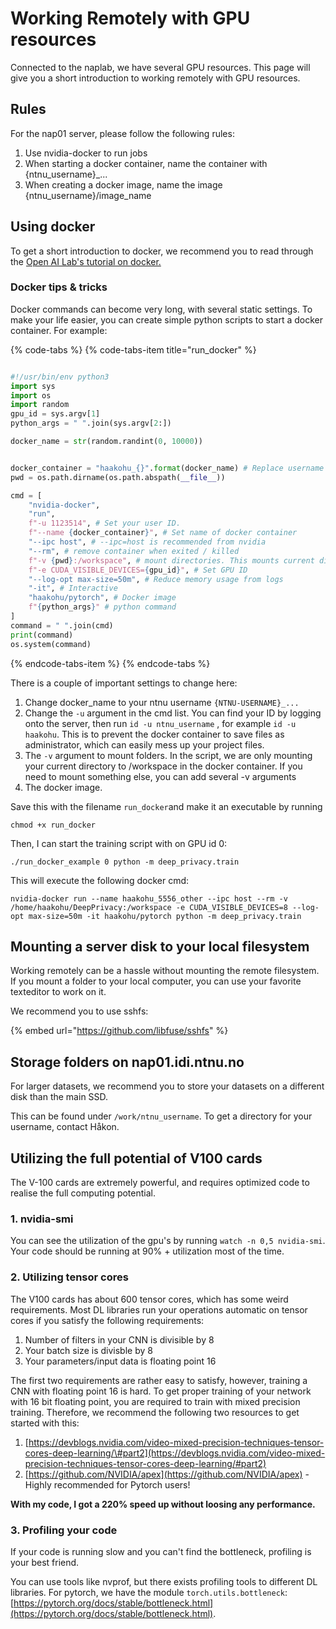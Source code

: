 # Working Remotely with GPU resources

Connected to the naplab, we have several GPU resources. This page will give you a short introduction to working remotely with GPU resources.



## Rules

For the nap01 server, please follow the following rules:

1. Use nvidia-docker to run jobs
2. When starting a docker container, name the container with {ntnu\_username}\_...
3. When creating a docker image, name the image {ntnu\_username}/image\_name



## Using docker

To get a short introduction to docker, we recommend you to read through the [Open AI Lab's tutorial on docker. ](https://www.ntnu.no/wiki/display/ailab/Getting+started+with+Docker)

### Docker tips & tricks

Docker commands can become very long, with several static settings. To make your life easier, you can create simple python scripts to start a docker container. For example:

{% code-tabs %}
{% code-tabs-item title="run\_docker" %}
```python

#!/usr/bin/env python3
import sys
import os
import random
gpu_id = sys.argv[1]
python_args = " ".join(sys.argv[2:])

docker_name = str(random.randint(0, 10000))


docker_container = "haakohu_{}".format(docker_name) # Replace username with your ntnu username
pwd = os.path.dirname(os.path.abspath(__file__))

cmd = [
    "nvidia-docker", 
    "run",
    f"-u 1123514", # Set your user ID. 
    f"--name {docker_container}", # Set name of docker container
    "--ipc host", # --ipc=host is recommended from nvidia
    "--rm", # remove container when exited / killed
    f"-v {pwd}:/workspace", # mount directories. This mounts current directory to /workspace in the container
    f"-e CUDA_VISIBLE_DEVICES={gpu_id}", # Set GPU ID 
    "--log-opt max-size=50m", # Reduce memory usage from logs
    "-it", # Interactive
    "haakohu/pytorch", # Docker image
    f"{python_args}" # python command
]
command = " ".join(cmd)
print(command)
os.system(command)

```
{% endcode-tabs-item %}
{% endcode-tabs %}

There is a couple of important settings to change here:

1. Change docker\_name to your ntnu username `{NTNU-USERNAME}_...` 
2. Change the `-u` argument in the cmd list. You can find your ID by logging onto the server, then run `id -u ntnu_username` , for example `id -u haakohu`. This is to prevent the docker container to save files as administrator, which can easily mess up your project files.
3. The `-v` argument to mount folders. In the script, we are only mounting your current directory to /workspace in the docker container. If you need to mount something else, you can add several -v arguments
4. The docker image. 

Save this with the filename `run_docker`and make it an executable by running

```text
chmod +x run_docker
```

Then, I can start the training script with on GPU id 0:

```text
./run_docker_example 0 python -m deep_privacy.train
```

This will execute the following docker cmd:

```text
nvidia-docker run --name haakohu_5556_other --ipc host --rm -v /home/haakohu/DeepPrivacy:/workspace -e CUDA_VISIBLE_DEVICES=8 --log-opt max-size=50m -it haakohu/pytorch python -m deep_privacy.train
```



## Mounting a server disk to your local filesystem

Working remotely can be a hassle without mounting the remote filesystem. If you mount a folder to your local computer, you can use your favorite texteditor to work on it. 

We recommend you to use sshfs:

{% embed url="https://github.com/libfuse/sshfs" %}



## Storage folders on nap01.idi.ntnu.no

For larger datasets, we recommend you to store your datasets on a different disk than the main SSD.

This can be found under `/work/ntnu_username`. To get a directory for your username, contact Håkon.



## Utilizing the full potential of V100 cards

The V-100 cards are extremely powerful, and requires optimized code to realise the full computing potential.

### 1. nvidia-smi

You can see the utilization of the gpu's by running `watch -n 0,5 nvidia-smi`. Your code should be running at 90% + utilization most of the time. 

### 2. Utilizing tensor cores

The V100 cards has about 600 tensor cores, which has some weird requirements. Most DL libraries run your operations automatic on tensor cores if you satisfy the following requirements:

1. Number of filters in your CNN is divisible by 8
2. Your batch size is divisble by 8
3. Your parameters/input data is floating point 16

The first two requirements are rather easy to satisfy, however, training a CNN with floating point 16 is hard. To get proper training of your network with 16 bit floating point, you are required to train with mixed precision training. Therefore, we recommend the following two resources to get started with this:

1. [https://devblogs.nvidia.com/video-mixed-precision-techniques-tensor-cores-deep-learning/\#part2](https://devblogs.nvidia.com/video-mixed-precision-techniques-tensor-cores-deep-learning/#part2)
2. [https://github.com/NVIDIA/apex](https://github.com/NVIDIA/apex) - Highly recommended for Pytorch users!

**With my code, I got a 220% speed up without loosing any performance.**

### 3. Profiling your code

If your code is running slow and you can't find the bottleneck, profiling is your best friend.

You can use tools like nvprof, but there exists profiling tools to different DL libraries. For pytorch, we have the module `torch.utils.bottleneck`: [https://pytorch.org/docs/stable/bottleneck.html](https://pytorch.org/docs/stable/bottleneck.html).

